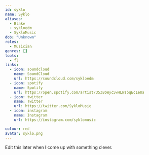 ```yaml
---
id: syklo
name: Syklo
aliases:
  - Blake
  - sykloedm
  - SykloMusic
dob: "Unknown"
roles:
  - Musician
genres: []
tools:
  - fl
links:
  - icon: soundcloud
    name: SoundCloud
    url: https://soundcloud.com/sykloedm
  - icon: spotify
    name: Spotify
    url: https://open.spotify.com/artist/353BoWyc5wHLWsbqEc1eUa
  - icon: twitter
    name: Twitter
    url: https://twitter.com/SykloMusic
  - icon: instagram
    name: Instagram
    url: https://instagram.com/syklomusic

colour: red
avatar: syklo.png
---
```


Edit this later when I come up with something clever.

